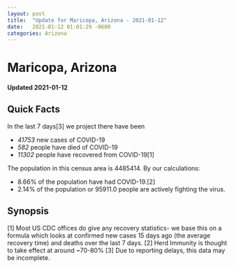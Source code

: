 ```yaml
---
layout: post
title:  "Update for Maricopa, Arizona - 2021-01-12"
date:   2021-01-12 01:01:29 -0600
categories: Arizona
---
```


# Maricopa, Arizona
#### Updated 2021-01-12

## Quick Facts

In the last 7 days[3] we project there have been
- *41753* new cases of COVID-19
- *582* people have died of COVID-19
- *11302* people have recovered from COVID-19[1]

The population in this census area is 4485414. By our calculations:
- 8.66% of the population have had COVID-19.[2]
- 2.14% of the population or 95911.0 people are actively fighting the virus.

## Synopsis




[1] Most US CDC offices do give any recovery statistics- we base this on a formula which looks at confirmed new cases
15 days ago (the average recovery time) and deaths over the last 7 days.
[2] Herd Immunity is thought to take effect at around ~70-80%
[3] Due to reporting delays, this data may be incomplete. 
    